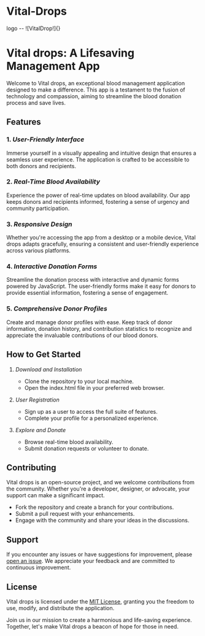 # Vital-Drops


logo -- ![VitalDrop!]{}


# Vital drops: A Lifesaving Management App

Welcome to Vital drops, an exceptional blood management application designed to make a difference. This app is a testament to the fusion of technology and compassion, aiming to streamline the blood donation process and save lives.

## Features

### 1. *User-Friendly Interface*
   Immerse yourself in a visually appealing and intuitive design that ensures a seamless user experience. The application is crafted to be accessible to both donors and recipients.

### 2. *Real-Time Blood Availability*
   Experience the power of real-time updates on blood availability. Our app keeps donors and recipients informed, fostering a sense of urgency and community participation.

### 3. *Responsive Design*
   Whether you're accessing the app from a desktop or a mobile device, Vital drops adapts gracefully, ensuring a consistent and user-friendly experience across various platforms.

### 4. *Interactive Donation Forms*
   Streamline the donation process with interactive and dynamic forms powered by JavaScript. The user-friendly forms make it easy for donors to provide essential information, fostering a sense of engagement.

### 5. *Comprehensive Donor Profiles*
   Create and manage donor profiles with ease. Keep track of donor information, donation history, and contribution statistics to recognize and appreciate the invaluable contributions of our blood donors.

## How to Get Started

1. *Download and Installation*
   - Clone the repository to your local machine.
   - Open the index.html file in your preferred web browser.

2. *User Registration*
   - Sign up as a user to access the full suite of features.
   - Complete your profile for a personalized experience.

3. *Explore and Donate*
   - Browse real-time blood availability.
   - Submit donation requests or volunteer to donate.

## Contributing

Vital drops is an open-source project, and we welcome contributions from the community. Whether you're a developer, designer, or advocate, your support can make a significant impact.

- Fork the repository and create a branch for your contributions.
- Submit a pull request with your enhancements.
- Engage with the community and share your ideas in the discussions.

## Support

If you encounter any issues or have suggestions for improvement, please [open an issue](https://github.com/yourusername/blood-harmony/issues). We appreciate your feedback and are committed to continuous improvement.

## License

Vital drops is licensed under the [MIT License](LICENSE), granting you the freedom to use, modify, and distribute the application.

Join us in our mission to create a harmonious and life-saving experience. Together, let's make Vital drops a beacon of hope for those in need.
